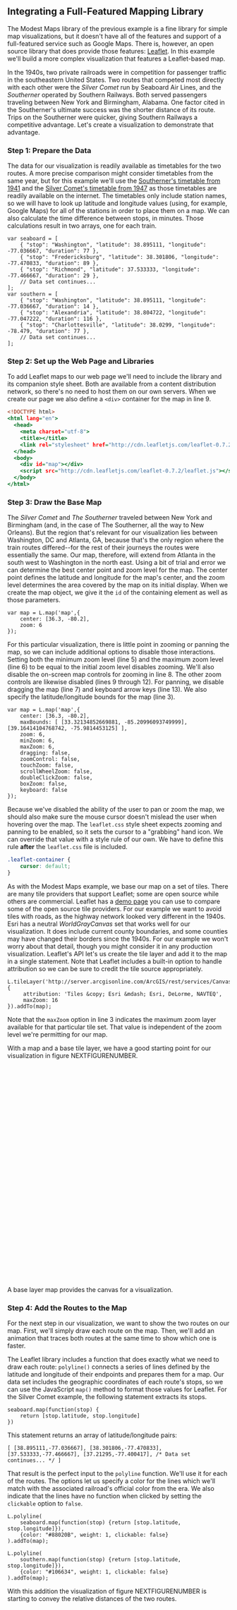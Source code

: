 ## Integrating a Full-Featured Mapping Library

The Modest Maps library of the previous example is a fine library for simple map visualizations, but it doesn't have all of the features and support of a full-featured service such as Google Maps. There is, however, an open source library that does provide those features: [Leaflet](http://leafletjs.com). In this example we'll build a more complex visualization that features a Leaflet-based map.

In the 1940s, two private railroads were in competition for passenger traffic in the southeastern United States. Two routes that competed most directly with each other were the _Silver Comet_ run by Seaboard Air Lines, and the _Southerner_ operated by Southern Railways. Both served passengers traveling between New York and Birmingham, Alabama. One factor cited in the Southerner's ultimate success was the shorter distance of its route. Trips on the Southerner were quicker, giving Southern Railways a competitive advantage. Let's create a visualization to demonstrate that advantage.

### Step 1: Prepare the Data

The data for our visualization is readily available as timetables for the two routes. A more precise comparison might consider timetables from the same year, but for this example we'll use the [Southerner's timetable from 1941](http://www.streamlinerschedules.com/concourse/track1/southerner194112.html) and the [Silver Comet's timetable from 1947](http://www.streamlinerschedules.com/concourse/track1/silvercomet194706.html) as those timetables are readily available on the internet. The timetables only include station names, so we will have to look up latitude and longitude values (using, for example, Google Maps) for all of the stations in order to place them on a map. We can also calculate the time difference between stops, in minutes. Those calculations result in two arrays, one for each train.

``` {.javascript .numberLines}
var seaboard = [
    { "stop": "Washington", "latitude": 38.895111, "longitude": -77.036667, "duration": 77 },
    { "stop": "Fredericksburg", "latitude": 38.301806, "longitude": -77.470833, "duration": 89 },
    { "stop": "Richmond", "latitude": 37.533333, "longitude": -77.466667, "duration": 29 },
    // Data set continues...
];
var southern = [
    { "stop": "Washington", "latitude": 38.895111, "longitude": -77.036667, "duration": 14 },
    { "stop": "Alexandria", "latitude": 38.804722, "longitude": -77.047222, "duration": 116 },
    { "stop": "Charlottesville", "latitude": 38.0299, "longitude": -78.479, "duration": 77 },
    // Data set continues...
];
```

### Step 2: Set up the Web Page and Libraries

To add Leaflet maps to our web page we'll need to include the library and its companion style sheet. Both are available from a content distribution network, so there's no need to host them on our own servers. When we create our page we also define a `<div>` container for the map in line 9.

``` {.html .numberLines}
<!DOCTYPE html>
<html lang="en">
  <head>
    <meta charset="utf-8">
    <title></title>
    <link rel="stylesheet" href="http://cdn.leafletjs.com/leaflet-0.7.2/leaflet.css" />
  </head>
  <body>
    <div id="map"></div>
    <script src="http://cdn.leafletjs.com/leaflet-0.7.2/leaflet.js"></script>
  </body>
</html>
```

### Step 3: Draw the Base Map

The _Silver Comet_ and _The Southerner_ traveled between New York and Birmingham (and, in the case of The Southerner, all the way to New Orleans). But the region that's relevant for our visualization lies between Washington, <span class="smcp">DC</span> and Atlanta, <span class="smcp">GA</span>, because that's the only region where the train routes differed--for the rest of their journeys the routes were essentially the same. Our map, therefore, will extend from Atlanta in the south west to Washington in the north east. Using a bit of trial and error we can determine the best center point and zoom level for the map. The center point defines the latitude and longitude for the map's center, and the zoom level determines the area covered by the map on its initial display. When we create the map object, we give it the `id` of the containing element as well as those parameters.

``` {.javascript .numberLines}
var map = L.map('map',{
    center: [36.3, -80.2],
    zoom: 6
});
```

For this particular visualization, there is little point in zooming or panning the map, so we can include additional options to disable those interactions. Setting both the minimum zoom level (line 5) and the maximum zoom level (line 6) to be equal to the initial zoom level disables zooming. We'll also disable the on-screen map controls for zooming in line 8. The other zoom controls are likewise disabled (lines 9 through 12). For panning, we disable dragging the map (line 7) and keyboard arrow keys (line 13). We also specify the latitude/longitude bounds for the map (line 3).

``` {.javascript .numberLines}
var map = L.map('map',{
    center: [36.3, -80.2],
    maxBounds: [ [33.32134852669881, -85.20996093749999], [39.16414104768742, -75.9814453125] ],
    zoom: 6,
    minZoom: 6,
    maxZoom: 6,
    dragging: false,
    zoomControl: false,
    touchZoom: false,
    scrollWheelZoom: false,
    doubleClickZoom: false,
    boxZoom: false,
    keyboard: false
});
```

Because we've disabled the ability of the user to pan or zoom the map, we should also make sure the mouse cursor doesn't mislead the user when hovering over the map. The `leaflet.css` style sheet expects zooming and panning to be enabled, so it sets the cursor to a "grabbing" hand icon. We can override that value with a style rule of our own. We have to define this rule **after** the `leaflet.css` file is included.

``` {.css .numberLines}
.leaflet-container {
    cursor: default;
}
```

As with the Modest Maps example, we base our map on a set of tiles. There are many tile providers that support Leaflet; some are open source while others are commercial. Leaflet has a [demo page](http://leaflet-extras.github.io/leaflet-providers/preview/) you can use to compare some of the open source tile providers. For our example we want to avoid tiles with roads, as the highway network looked very different in the 1940s. Esri has a neutral _WorldGrayCanvas_ set that works well for our visualization. It does include current county boundaries, and some counties may have changed their borders since the 1940s. For our example we won't worry about that detail, though you might consider it in any production visualization. Leaflet's <span class="smcp">API</span> let's us create the tile layer and add it to the map in a single statement. Note that Leaflet includes a built-in option to handle attribution so we can be sure to credit the tile source appropriately.

``` {.javascript .numberLines}
L.tileLayer('http://server.arcgisonline.com/ArcGIS/rest/services/Canvas/World_Light_Gray_Base/MapServer/tile/{z}/{y}/{x}', {
     attribution: 'Tiles &copy; Esri &mdash; Esri, DeLorme, NAVTEQ',
     maxZoom: 16
}).addTo(map);
```

Note that the `maxZoom` option in line 3 indicates the maximum zoom layer available for that particular tile set. That value is independent of the zoom level we're permitting for our map.

With a map and a base tile layer, we have a good starting point for our visualization in figure NEXTFIGURENUMBER.

<style>
.leaflet-container { cursor: default; }
</style>
<figure style="margin-left:0;margin-right:0;">
<div id="map-library-1" style="width:640px;height:500px;"></div>
<figcaption>A base layer map provides the canvas for a visualization.</figcaption>
</figure>

### Step 4: Add the Routes to the Map

For the next step in our visualization, we want to show the two routes on our map. First, we'll simply draw each route on the map. Then, we'll add an animation that traces both routes at the same time to show which one is faster.

The Leaflet library includes a function that does exactly what we need to draw each route: `polyline()` connects a series of lines defined by the latitude and longitude of their endpoints and prepares them for a map. Our data set includes the geographic coordinates of each route's stops, so we can use the JavaScript `map()` method to format those values for Leaflet. For the Silver Comet example, the following statement extracts its stops.

``` {.javascript .numberLines}
seaboard.map(function(stop) {
    return [stop.latitude, stop.longitude]
})
```

This statement returns an array of latitude/longitude pairs:

``` {.javascript .numberLines}
[ [38.895111,-77.036667], [38.301806,-77.470833], [37.533333,-77.466667], [37.21295,-77.400417], /* Data set continues... */ ]
```

That result is the perfect input to the `polyline` function. We'll use it for each of the routes. The options let us specify a color for the lines which we'll match with the associated railroad's official color from the era. We also indicate that the lines have no function when clicked by setting the `clickable` option to `false`.

``` {.javascript .numberLines}
L.polyline(
    seaboard.map(function(stop) {return [stop.latitude, stop.longitude]}),
    {color: "#88020B", weight: 1, clickable: false}
).addTo(map);

L.polyline(
    southern.map(function(stop) {return [stop.latitude, stop.longitude]}),
    {color: "#106634", weight: 1, clickable: false}
).addTo(map);
```

With this addition the visualization of figure NEXTFIGURENUMBER is starting to convey the relative distances of the two routes.

<figure style="margin-left:0;margin-right:0;">
<div id="map-library-2" style="width:640px;height:500px;"></div>
<figcaption>Additional map layers add data to the canvas.</figcaption>
</figure>

### Step 5: Add an Animation Control

Next, we'll animate the two routes. Not only will this emphasize the competitive advantage of the shorter route, it will also make the visualization more interesting and engaging. We'll definitely want to let our users start and stop the animation, so our map will need a control button. The Leaflet library doesn't have its own animation control, but the library does have a lot of support for customizations. Part of that support is a generic `Control` object. We can create an animation control by starting with that object and extending it.

``` {.javascript .numberLines}
L.Control.Animate = L.Control.extend({
    // custom code goes here
});
```

Next we define the options for our custom control. Those options include its position on the map, the text and tooltip (title) for its states, and functions to call when the animation starts or stops. Below, we define these within an `options` object, which lets Leaflet integrate them within its normal functionality.

``` {.javascript .numberLines}
L.Control.Animate = L.Control.extend({
    options: {
        position: 'topleft',
        animateStartText: '▶︎',
        animateStartTitle: 'Start animation',
        animatePauseText: '◼︎',
        animatePauseTitle: 'Pause animation',
        animateResumeText: '▶︎',
        animateResumeTitle: 'Resume animation',
        animateStartFn: null,
        animateStopFn: null
    },
```

For our example we're using <span class="smcp">UTF</span>-8 characters for the play and pause control. In a production visualization you might consider using icon fonts or images to have maximum control over the appearance.

Our animation control also needs an `onAdd()` method for Leaflet to call when it adds a control to a map. This method constructs the <span class="smcp">HTML</span> markup for the control and returns that to the caller.

``` {.javascript .numberLines}
    onAdd: function () {
        var animateName = 'leaflet-control-animate',
            container = L.DomUtil.create('div', animateName + ' leaflet-bar'),
            options = this.options;

        this._button  = this._createButton(this.options.animateStartText, 
            this.options.animateStartTitle, animateName,  container, this._clicked);

        return container;
    },
```

Our implementation of `onAdd()` constructs the markup in two stages. First, starting at line 3, it creates a `<div>` element and gives that element two classes: `leaflet-control-animate` and `leaflet-bar`. The first class is unique to our animation control, and we can use it to apply <span class="smcp">CSS</span> rules uniquely to our control. The second class is a general Leaflet class for all toolbars. By adding it to the animation control we're making that control consistent with other Leaflet controls. Note that Leaflet includes the `L.DomUtil.create()` method in line 3 to handle the details of creating the element.

The second part of `onAdd()` creates a button element within this `<div>` container. Most of the work takes place in the `_createButton()` function at line 6 which we'll examine shortly. The parameters to the function include:

* the text for the button,
* the tooltip (title) to display when the mouse hovers over the button,
* the <span class="smcp">CSS</span> class to apply to the button,
* the container in which to insert the button, and
* a function to call when the button is clicked.

If you're wondering why the name of this function begins with an underscore (_), that's the convention that Leaflet uses for private methods (and attributes). It's only a convention so there's no requirement to follow it, but doing so will make it easier for someone familiar with Leaflet to understand our code.

The `_createButton()` method itself relies on Leaflet utility functions. It creates the button as an `<a>` element with the specified text, title, and class, and it creates that element within the appropriate container (lines 2-5). It then binds several events to this `<a>` element. First it ignores initial `mousedown` and double-click events (line 8). It also prevents single-click events from propagating up the document tree and from implementing their default behavior (line 9). Finally, it executes the callback function on `click` events (line 10).


``` {.javascript .numberLines}
    _createButton: function (html, title, className, container, callback) {
        var link = L.DomUtil.create('a', className, container);
        link.innerHTML = html;
        link.href = '#';
        link.title = title;

        L.DomEvent
            .on(link, 'mousedown dblclick', L.DomEvent.stopPropagation)
            .on(link, 'click', L.DomEvent.stop)
            .on(link, 'click', callback, this);

        return link;
    },
```

The callback function itself is our next task. Before we get into the function, we add a single state variable (`_running`) to keep track of whether or not the animation is currently running. It starts out stopped (line 1). Then our callback function starts by checking this variable in line 4. If _running is true, that means the animation was running and has just been paused by the current click, so it changes the control to indicate that clicking will now resume the animation. If the animation isn't running, the callback function does the opposite. It changes the control to indicate that a subsequent click will pause it. In both cases the callback function executes the appropriate control function if one exists. Finally, it sets the state of the `_running` state variable to its complement.

``` {.javascript .numberLines}
    _running: false,
    
    _clicked: function() {
        if (this._running) {
            if (this.options.animateStopFn) {
                this.options.animateStopFn();
            }
            this._button.innerHTML = this.options.animateResumeText;
            this._button.title = this.options.animateResumeTitle;
        } else {
            if (this.options.animateStartFn) {
                this.options.animateStartFn();
            }
            this._button.innerHTML = this.options.animatePauseText;
            this._button.title = this.options.animatePauseTitle;
        }
        this._running = !this._running;
    },
```

The last part of our custom control adds a `reset()` method to clear the animation. This function sets the control back to its initial state.

``` {.javascript .numberLines}
    reset: function() {
        this._running = false;
        this._button.innerHTML = this.options.animateStartText;
        this._button.title = this.options.animateStartTitle;
    }
});
```

To completely integrate our custom control into the Leaflet architecture, we add a function to the `L.control` object. Following the Leaflet convention, this function's name begins with a lowercase letter but is otherwise identical to the name of our control.

``` {.javascript .numberLines}
L.control.animate = function (options) {
    return new L.Control.Animate(options);
};
```

Defining this last function let's us create the control using a common Leaflet syntax, in particular:

``` {.javascript .numberLines}
L.control.animate().addTo(map);
```

That's the same syntax we've seen before with layers and polylines.

### Step 6: Prepare the Animation

With a convenient user control in place we can now begin work on the animation itself. Although this particular animation isn't especially taxing, we can still follow best practices and compute as much as possible in advance. Since we're animating two routes, we'll define a function that will build an animation for any input route. A second parameter will specify polyline options. This function will return an array of polyline paths, indexed by minutes. You can see the basic structure of this function below. The first element in the array will be the polyline for the first minute of the route. We'll build the entire array in the `animation` variable.

``` {.javascript .numberLines}
var buildAnimation = function(route, options) {
    var animation = [];
    
    // Code to build the polylines

    return animation;
}
```

To build the paths we iterate through the stops on the route. We want to keep track of all the stops we've already passed, so we define the `prevStops` array and initialize it as empty in line 1 below. Each iteration calculates the animation steps for the current stop up to the next stop. There's no need to go beyond the final stop on the route, so we terminate the loop at the next-to-last stop (`stopIdx < route.length-1;`).


``` {.javascript .numberLines}
    for (var stopIdx=0, prevStops=[]; stopIdx < route.length-1; stopIdx++) {
        // Code to calculate steps between current stop and next stop
    }
```

As we start to calculate the paths beginning at the current stop, we'll store that stop and the next stop in local variables, and we add the current stop to the `prevStops` array that's keeping track of previous stops.

``` {.javascript .numberLines}
        var stop = route[stopIdx];
        var nextStop = route[stopIdx+1]
        prevStops.push([stop.latitude, stop.longitude]);
```

For each stop in our data sets, the `duration` property stores the number of minutes until the next stop. We'll use an inner loop, shown below, to count from `1` up to that value. Within the loop we use a simple linear interpolation to calculate the position at the corresponding time. That position, when appended to the previous stops array, is the polyline path for that time. The code below creates a polyline based on the path and adds it to the animation array.

``` {.javascript .numberLines}
        for (var minutes = 1; minutes <= stop.duration; minutes++) {
            var position = [
                stop.latitude +  (nextStop.latitude  - stop.latitude)  * (minutes/stop.duration),
                stop.longitude + (nextStop.longitude - stop.longitude) * (minutes/stop.duration)
            ];
            animation.push(L.polyline(prevStops.concat([position]), options));
        }
```

When we use the array `concat()` method we embed the position array within another array object. That keeps `concat()` from flattening the position array before appending it. You can see the difference in the following examples. It's the latter outcome that we want.

``` {.javascript .numberLines}
[[1,2], [3,4]].concat([5,6]);   // => [[1,2], [3,4], 5, 6]
[[1,2], [3,4]].concat([[5,6]]); // => [[1,2], [3,4], [5,6]]
```

### Step 7: Animate the Routes

Now it's finally time to execute the animation. To initialize it we create an array to hold the two routes.

``` {.javascript .numberLines}
var routeAnimations = [
    buildAnimation(seaboard, {clickable: false, color: "#88020B", weight: 8, opacity: 1.0}),
    buildAnimation(southern, {clickable: false, color: "#106634", weight: 8, opacity: 1.0})
];
```

Next we calculate the maximum number of animation steps. That's the minimum of the length of the two animation arrays.

``` {.javascript .numberLines}
var maxSteps = Math.min.apply(null, routeAnimations.map(function(animation) {return animation.length}));
```

That statement might seem overly complex for finding the minimum length, but it works with an arbitrary number of routes. If, in the future, we decided to animate a third route on our map, we wouldn't have to change the code. The best way to understand the statement is to start in the middle and work out. The fragment

``` {.javascript .numberLines}
routeAnimations.map(function(animation) {return animation.length})
```

converts the array of route animations into an array of lengths, specifically `[870,775]`.

To find the minimum value in an array we can use the `Math.min` function, except that function expects its parameters as a comma-separated list of arguments rather than an array. The `apply()` method (which is available for any JavaScript function) converts an array into a comma-separated list. Its first parameter is a context for the function which, in our case is irrelevant, so we pass `null` for that parameter.

The animation keeps track of its current state with the `step` variable, which we initialize to `0`.

``` {.javascript .numberLines}
var step = 0;
```

The `animateStep()` function processes each step in the animation. There are four parts to this function.

``` {.javascript .numberLines}
var animateStep = function() {
    // Draw the next step in the animation
}
```

First we check to see whether or not this is the very first step in the animation. If it isn't, `step` will be greater than 0 and we can remove the previous step's polylines from the map in line 3.

``` {.javascript .numberLines .line-3}
    if (step > 0) {
        routeAnimations.forEach(function(animation) {
            map.removeLayer(animation[step-1]);
        });
    }
```

Next we check to see if we're already at the end of the animation. If so, then we restart the animation back at step 0.

``` {.javascript .numberLines}
    if (step === maxSteps) {
        step = 0;
    }
```

For the third part we add the current step's polylines to the map.

``` {.javascript .numberLines}
    routeAnimations.forEach(function(animation) {
        map.addLayer(animation[step]);
    });
```

Finally, we return `true` if we've reached the end of the animation.

``` {.javascript .numberLines}
    return ++step === maxSteps;
```

We'll execute this step function repeatedly in a JavaScript interval. We use a variable to keep a reference to that interval and add functions to start and stop it. In the `animate()` function we check the return value from `animateStep()` in line 4. When it returns `true` the animation is complete so we clear the interval and reset our control. (We'll see where that control is defined shortly.) The `pause()` function shown in line 10 stops the interval.

``` {.javascript .numberLines}
var interval = null;
var animate = function() {
    interval = window.setInterval(function() {
        if (animateStep()) {
            window.clearInterval(interval);
            control.reset();
        }
    }, 30);
}
var pause = function() {
    window.clearInterval(interval);
}
```

Now all we need to do is define the animation control using the object we created in step 5. Once we add it to the map, the user will be able to activate the animation.

``` {.javascript .numberLines}
var control = L.control.animate({
    animateStartFn: animate,
    animateStopFn:  pause
});
control.addTo(map);
```

### Step 8: Create Labels for the Stops

Before we wrap up the animation we'll add some labels for each train stop. To emphasize the passage of time, we'll reveal each label as the animation reaches the corresponding stop. To do that we'll create the labels using a special object; then we'll create a method to add labels to the map, and, to finish the label object, we'll create methods that the animation control can call to get or set a label's status.

Since Leaflet doesn't have a predefined object for labels, we can once again create our own custom object. We start with the basic Leaflet `Class`.

``` {.javascript .numberLines}
L.Label = L.Class.extend({
    // Implement the Label object
});
```

Our `Label` object accepts parameters for its position on the map, its label text, and any options. Below, we extend the `initialize()` method of the Leaflet `Class` to handle those parameters. For position and text we simply save their values for later use. For the options we use a Leaflet utility in line 4 to easily support default values. The object includes one variable to keep track of its status. Initially all labels are hidden, so `this._status` is initialized appropriately in line 5.

``` {.javascript .numberLines .line-5}
    initialize: function(latLng, label, options) {
        this._latlng = latLng;
        this._label = label;
        L.Util.setOptions(this, options);
        this._status = "hidden";
    },
```

Next we define the default option values with the `options` attribute. The only option we need for our label is an offset for the standard position. By default, that offset will be 0 in both the x- and y-coordinates.

``` {.javascript .numberLines}
    options: {
        offset: new L.Point(0, 0)
    },
});
```

This `options` attribute, combined with the call to `L.Util.setOptions` in the `initialize` method, establishes a default value (`0,0`) for the offset that can be easily overridden when a `Label` object is created.

Next we write the method that adds a label to a map. This method

1. creates a new `<div>` element with the <span class="smcp">CSS</span> class `leaflet-label` (line 2),
2. sets the `line-height` of that element to `0` to work around a quirk in the way Leaflet calculates position (line 3),
3. sets the `opacity` of the element to `0` to match its initial `hidden` status (line 4),
4. adds the new element to the `markerPane` layer in the map (line 5),
5. sets the contents of the element to the label text (line 6),
6. calculates a position for the label using its defined latitude/longitude (line 7) and then adjusting for any offset (line 8), and
7. positions the element on the map (line 9).

``` {.javascript .numberLines}
    onAdd: function(map) {
        this._container = L.DomUtil.create("div", "leaflet-label");
        this._container.style.lineHeight = "0";
        this._container.style.opacity = "0";
        map.getPanes().markerPane.appendChild(this._container);
        this._container.innerHTML = this._label;
        var position = map.latLngToLayerPoint(this._latlng);
        position = new L.Point(position.x + this.options.offset.x, position.y + this.options.offset.y);
        L.DomUtil.setPosition(this._container, position);
    },
```

> Step 2 above, setting the `line-height` to `0`, addresses a problem in the method Leaflet uses to position elements on the map. In particular, Leaflet does not account for other elements in the same parent container. By setting all elements to have no line height, we nullify this effect so that the calculated position is correct.

Finally we add methods to get and set the label's status. As the code below indicates, our labels can have three different status values, and those values determine the opacity of the label.

``` {.javascript .numberLines}
    getStatus: function() {
        return this._status;
    },
    setStatus: function(status) {
        switch (status) {
            case "hidden":
                this._status = "hidden";
                this._container.style.opacity = "0";
                break;
            case "shown":
                this._status = "shown";
                this._container.style.opacity = "1";
                break;
            case "dimmed":
                this._status = "dimmed";
                this._container.style.opacity = "0.5";
                break;
        }
    }
```

We included the option to adjust the label's position because not all labels will look good positioned exactly on the latitude and longitude of the station. Most will benefit from slight shifts to avoid interference with the route polylines, text on the base map tiles, or other labels. For a custom visualization such as this example, there's no substitute for trial and error adjustments. We'll capture those adjustments for each label by adding an additional `offset` field to our data set. The augmented data set might begin like this:

``` {.javascript .numberLines}
var seaboard = [
{ "stop": "Washington",     "offset": [-30,-10], /* Data continues... */ },
{ "stop": "Fredericksburg", "offset": [  6,  4], /* Data continues... */ },
{ "stop": "Richmond",       "offset": [  6,  4], /* Data continues... */ },
// Data set continues...
```

### Step 9: Build the Label Animation

To create the label animation we can once again iterate through the trains' routes. Because we have more than one route, a general purpose function will let us avoid duplicating code. As you can see from the code below we're not using a fixed number of arguments to our function. Instead we let the caller pass in as many individual routes as desired. All of those input parameters will be stored in the `arguments` object.

The `arguments` object looks a lot like a JavaScript array. It has a `length` property, and individual elements are accessible using, for example, `arguments[0]`. Unfortunately, the object isn't a true array, so we can't use the convenient array methods (such as `forEach`) on it. As a workaround, the very first statement in our `builLabelAnimation` function shown below relies on a simple trick to convert the `arguments` object into the true `args` array.  It's a bit long-winded, but the statement in line 2 effectively executes the `slice` method on `arguments`. That operation clones `arguments` into a true array.

> This same trick works for nearly all of JavaScript's "array-like" objects. You can often use it to convert them into true arrays.

``` {.javascript .numberLines}
var buildLabelAnimation = function() {
    var args = Array.prototype.slice.call(arguments),
        labels = [];

    // Calculate label animation values

    return labels;
}
```

With the routes converted into an array, we can use `forEach` to iterate through all of them, regardless of their number. As we begin processing each route we set the `minutes` value to zero. Then we can use `forEach` again iterate through all the stops on the route.

``` {.javascript .numberLines}
    args.forEach(function(route) {
        var minutes = 0;
        route.forEach(function(stop,idx) {
            // process each stop on the route
        });
    });
```

For each stop in the route we first check to see whether that stop is the first or last one. If so, we don't want to animate a label for that stop. Otherwise we create a new `Label` object in line 3 below, and add it to the map. Then we append that Label object to the `labels` array that's accumulating the label animation data. Notice that we add each label to this array twice. The first time we add it in line 9 is at the time the animation reaches the stop; in this case we add it with a status of `shown`. We also add the label to the array 50 minutes later in line 10, this time with a status of `dimmed`. When we execute the animation, it will show the label when the route first reaches the station and then dim it a bit later.

``` {.javascript .numberLines}
        route.forEach(function(stop,idx) {
            if (idx !== 0 && idx < route.length-1) {
                var label = new L.Label(
                    [stop.latitude, stop.longitude], 
                    stop.stop, 
                    {offset: new L.Point(stop.offset[0], stop.offset[1])}
                );
                map.addLayer(label);
                labels.push({minutes: minutes, label: label, status: "shown"});
                labels.push({minutes: minutes+50, label: label, status: "dimmed"});
            }
            minutes += stop.duration;
        });
```

Once we've iterated through all the routes, our `labels` array will indicate when each label should change status. At this point, though, the labels aren't listed in the order of their animation state changes. To fix that, we sort the array in order of increasing time.

``` {.javascript .numberLines}
    labels.sort(function(a,b) {return a.minutes - b.minutes;})
```

To use our new function, we call and pass in all the routes to animate.

``` {.javascript .numberLines}
var labels = buildLabelAnimation(seaboard, southern);
```

Because we're not animating the start (Washington, <span class="smcp">DC</span>) or end (Atlanta, <span class="smcp">GA</span>) of any routes, we can go ahead and display those on the map from the start. We can get the coordinates from any route; the example below uses the `seaboard` data set.

``` {.javascript .numberLines}
var start = seaboard[0];
var label = new L.Label(
    [start.latitude, start.longitude], 
    start.stop, 
    {offset: new L.Point(start.offset[0], start.offset[1])}
);
map.addLayer(label);
label.setStatus("shown");

var finish = seaboard[seaboard.length-1];
label = new L.Label(
    [finish.latitude, finish.longitude], 
    finish.stop, 
    {offset: new L.Point(finish.offset[0], finish.offset[1])}
);
map.addLayer(label);
label.setStatus("shown");
```

### Step 10: Incorporate Label Animation in the Animation Step

Now that the label animation data is available, we can make some adjustments to our animation function to incorporate the labels as well as the polyline paths. The first change is deciding when to conclude the animation. Because we're dimming the labels some time after the route passes their stops, we can't simply stop when all the paths are drawn. That might leave some labels undimmed. We'll need separate variables to store the number of steps for each animation, and the total number of animation steps will be whichever is greater.

``` {.javascript .numberLines}
var maxPathSteps = Math.min.apply(null,routeAnimations.map(function(animation) {return animation.length}));
var maxLabelSteps = labels[labels.length-1].minutes;
var maxSteps = Math.max(maxPathSteps, maxLabelSteps);
```

We also need a copy of the label animation data that we can destroy during the animation, while keeping the original data intact. We don't want to destroy the original so that users can replay the animation if they wish. The easiest way to copy a JavaScript array is by calling its `slice(0)` method.

> We can't simply copy the array using an assignment statement (`var labelAnimation = labels`). In JavaScript this statement would simply set `labelAnimation` to reference the same actual array as `labels`. Any changes made to the first would also affect the latter.

``` {.javascript .numberLines}
var labelAnimation = labels.slice(0);
```

The animation step function itself needs some additional code to handle labels. It will now have five major parts; we'll walk through each of them in the code that follows. Our first adjustment is to make sure the code only removes previous polyline paths as long as we're still adding paths to the map. That's only true when `step` is less than `maxPathSteps`.

``` {.javascript .numberLines}
    if (step > 0 && step < maxPathSteps) {
        routeAnimations.forEach(function(animation) {
            map.removeLayer(animation[step-1]);
        });
    }
```

The next block handles the case in which the user replays the animation. When that happens, the `step` value will still be set to `maxSteps` from the prior animation. To reset the animation we remove the last polyline paths for each route (lines 2-4), make a new copy of the label animation data (line 5), and hide all the labels (lines 6-8). We also reset the `step` variable to `0` (line 9).

``` {.javascript .numberLines}
    if (step === maxSteps) {
        routeAnimations.forEach(function(animation) {
            map.removeLayer(animation[maxPathSteps-1]);
        });
        labelAnimation = labels.slice(0);
        labelAnimation.forEach(function(label) {
            label.label.setStatus("hidden");
        });
        step = 0;
    }
```

The third block is a completely new block that animates the labels. It looks at the first element in the `labelAnimation` array, if one exists. If the time value for that element (its `minutes` property) is the same as the animation step, then we check to see if we need to process it. We always process label animations when we're still adding the paths. If the paths are complete, though, we only process animations for labels that are already shown. Once we're finished with the first element in `labelAnimation` we remove it from the array (using the `shift()` method) and check again. We must keep checking in case multiple label animation actions are scheduled at the same time.

``` {.javascript .numberLines}
    while (labelAnimation.length && step === labelAnimation[0].minutes) {
        var label = labelAnimation[0].label;
        if (step < maxPathSteps || label.getStatus() === "shown") {
            label.setStatus(labelAnimation[0].status);
        }
        labelAnimation.shift();       
    }
```

The code above explains a couple of things about our label animation preparation. First, because we sorted the label animation we only need to look at the first element in that array. That's much more efficient than searching through the entire array. Secondly, because we're working with a copy of the label animation array instead of the original, it's safe to remove elements once we finish processing them.

Now that we've handled all the label animations we can return to the polyline paths. As long as there are still paths to animate, we add them to the map as before.

``` {.javascript .numberLines}
    if (step < maxPathSteps) {
        routeAnimations.forEach(function(animation) {
            map.addLayer(animation[step]);
        });
    }
```

The final code block in our animation step function is the same as before. We return an indication of whether or not the animation is complete.

``` {.javascript .numberLines}
    return ++step === maxSteps;
```

There's one more improvement we can make the animation, in this case with a judicious bit of <span class="smcp">CSS</span>. Because we use the `opacity` property to change the status of the labels, we can define a <span class="smcp">CSS</span> transition for that property that will make any changes less abrupt. To accommodate all popular browsers we use appropriate vendor prefixes, but the effect of the rule is consistent. Whenever the browser changes the opacity of elements within a `leaflet-label` class, it will ease the transition in and out over a 500 millisecond period. This transition prevents the label animations from distracting users too much from the path animation that is the visualization's main effect.

``` {.css .numberLines}
.leaflet-label {
   -webkit-transition: opacity .5s ease-in-out;
      -moz-transition: opacity .5s ease-in-out;
       -ms-transition: opacity .5s ease-in-out;
        -o-transition: opacity .5s ease-in-out;
           transition: opacity .5s ease-in-out;
}
```

### Step 11: Add a Title

To complete the visualization all we need is a title and a bit of explanation. We can build the title as a Leaflet Control, much as we did for the animation control. The code to do this is quite straightforward. We provide a default position in the top left of the map in line 3 and accept a title string as an initialization parameter in line 6. In line 13, we make it so that title string becomes the `innerHTML` of the control when we add it to the map.

``` {.javascript .numberLines}
L.Control.Title = L.Control.extend({
    options: {
        position: "topleft"
    },

    initialize: function (title, options) {
        L.setOptions(this, options);
        this._title = title;
    },

    onAdd: function (map) {
        var container = L.DomUtil.create('div', 'leaflet-control-title');
        container.innerHTML = this._title;
        return container;
    }
});

L.control.title = function(title, options) {
    return new L.Control.Title(title, options);
};
```

Now we can use the following code to create a Title object with our desired content and immediately add it to the map. Here's a simple implementation; you can see a more elaborate title in the example of figure NEXTFIGURENUMBER.

``` {.javascript .numberLines}
L.control.title("Geography as a Competitive Advantage").addTo(map);
```

To set the title's appearance, we can define <span class="smcp">CSS</span> rules for children of the `leaflet-control-title` class.

At this point we have the interactive visualization of the two train routes in figure NEXTFIGURENUMBER. Our users can clearly see that the Southerner has a quicker route from Washington to Atlanta.

<style>
.leaflet-label {
   -webkit-transition: opacity .5s ease-in-out;
      -moz-transition: opacity .5s ease-in-out;
       -ms-transition: opacity .5s ease-in-out;
        -o-transition: opacity .5s ease-in-out;
           transition: opacity .5s ease-in-out;
}
.leaflet-top .leaflet-control-title,
.leaflet-left .leaflet-control-title {
    margin: 0;
    padding-left: 10px;
    padding-top: 0;
    width: 340px;
    background-color: white;
    background-color: rgba(255,255,255,0.8);
    border: 1px solid #CECDD2;
}
.leaflet-control-title div {
    font-family: 'Varela', sans-serif;
    font-weight: bold;
    font-size: 1.3em;
    padding-top: 0.2em;
    margin: 0;
}
.leaflet-control-title p {
    font-family: 'Varela', sans-serif;
    font-size: 1.1em;
    padding-right: 15px;
    -webkit-hyphens: auto;
    hyphens: auto;
}
.leaflet-label, .leaflet-control-attribution.leaflet-control {
    font-family: 'Varela', sans-serif;
}
.localfile .leaflet-control-title div {
    font-family: 'Avenir';
}
.localfile .leaflet-control-title p {
    font-family: 'Avenir';
}
.localfile .leaflet-label, .localfile .leaflet-control-attribution.leaflet-control {
    font-family: 'Avenir';
}
.seaboard {color: #88020B;}
.southern {color: #106634;}
.seaboard, .southern {
    position: relative;
    top: 1px;
}
.leaflet-container a {
    text-shadow: none;
    background-image: none;
    color: rgb(51, 51, 51);
}
</style>

<figure style="margin-left:0;margin-right:0;">
<div id="map-library-3" style="width:640px;height:500px;"></div>
<figcaption>Maps built in the browser with a map library can use interactivity to build interest.</figcaption>
</figure>



<script>
;(function(){

    draw = function() {

        var seaboard = [
            { "stop": "Washington",     "latitude": 38.895111, "longitude": -77.036667, "duration":  77, "offset": [-30,-10] },
            { "stop": "Fredericksburg", "latitude": 38.301806, "longitude": -77.470833, "duration":  89, "offset": [  6,  4] },
            { "stop": "Richmond",       "latitude": 37.533333, "longitude": -77.466667, "duration":  29, "offset": [  6,  4] },
            { "stop": "Petersburg",     "latitude": 37.21295,  "longitude": -77.400417, "duration":  93, "offset": [  6,  4] },
            { "stop": "Henderson",      "latitude": 36.324722, "longitude": -78.408611, "duration":  44, "offset": [  6,  4] },
            { "stop": "Raleigh",        "latitude": 35.818889, "longitude": -78.644722, "duration": 116, "offset": [  6,  4] },
            { "stop": "Hamlet",         "latitude": 34.888056, "longitude": -79.706111, "duration":  74, "offset": [  6,  6] },
            { "stop": "Monroe",         "latitude": 34.988889, "longitude": -80.549722, "duration":  58, "offset": [  6, -8] },
            { "stop": "Chester",        "latitude": 34.705556, "longitude": -81.211667, "duration":  54, "offset": [  6,  6] },
            { "stop": "Clinton",        "latitude": 34.471389, "longitude": -81.875,    "duration":  34, "offset": [  6,  6] },
            { "stop": "Greenwood",      "latitude": 34.189722, "longitude": -82.154722, "duration":  22, "offset": [ 10, -2] },
            { "stop": "Abbeville",      "latitude": 34.178611, "longitude": -82.379167, "duration":  39, "offset": [  4, 10] },
            { "stop": "Elberton",       "latitude": 34.109722, "longitude": -82.865556, "duration":  41, "offset": [  6, 10] },
            { "stop": "Athens",         "latitude": 33.95,     "longitude": -83.383333, "duration":  75, "offset": [  6,  6] },
            { "stop": "Emory",          "latitude": 33.791111, "longitude": -84.323333, "duration":  25, "offset": [ 10,  4] },
            { "stop": "Atlanta",        "latitude": 33.755,    "longitude": -84.39,     "duration":   0, "offset": [-21, 10] }
        ];
        
        var southern = [
            { "stop": "Washington",      "latitude": 38.895111, "longitude": -77.036667, "duration":  14, "offset": [-30,-10] },
            { "stop": "Alexandria",      "latitude": 38.804722, "longitude": -77.047222, "duration": 116, "offset": [  4,  4] },
            { "stop": "Charlottesville", "latitude": 38.0299,   "longitude": -78.479,    "duration":  77, "offset": [-85,  0] },
            { "stop": "Lynchburg",       "latitude": 37.403672, "longitude": -79.170205, "duration":  71, "offset": [-62,  0] },
            { "stop": "Danville",        "latitude": 36.587238, "longitude": -79.404404, "duration":  64, "offset": [-48, -1] },
            { "stop": "Greensboro",      "latitude": 36.08,     "longitude": -79.819444, "duration":  18, "offset": [-69, -4] },
            { "stop": "High Point",      "latitude": 35.970556, "longitude": -79.9975,   "duration":  47, "offset": [  5,  7] },
            { "stop": "Salisbury",       "latitude": 35.668333, "longitude": -80.478611, "duration":  50, "offset": [-57,  0] },
            { "stop": "Charlotte",       "latitude": 35.226944, "longitude": -80.843333, "duration":  25, "offset": [  8,  0] },
            { "stop": "Gastonia",        "latitude": 35.255278, "longitude": -81.180278, "duration":  63, "offset": [-26,-10] },
            { "stop": "Spartanburg",     "latitude": 34.946667, "longitude": -81.9275,   "duration":  43, "offset": [-80, -7] },
            { "stop": "Greenville",      "latitude": 34.844444, "longitude": -82.385556, "duration": 187, "offset": [-70,  2] },
            { "stop": "Atlanta",         "latitude": 33.755,    "longitude": -84.39,     "duration":   0, "offset": [-21, 10] }
        ];
        
        var map1 = L.map('map-library-1',{
            center: [36.3, -80.6],
            maxBounds: [ [33.32134852669881, -85.20996093749999], [39.16414104768742, -75.9814453125] ],
            zoom: 6,
            minZoom: 6,
            maxZoom: 6,
            dragging: false,
            zoomControl: false,
            touchZoom: false,
            scrollWheelZoom: false,
            doubleClickZoom: false,
            boxZoom: false,
            keyboard: false
        });
        
        L.tileLayer('http://server.arcgisonline.com/ArcGIS/rest/services/Canvas/World_Light_Gray_Base/MapServer/tile/{z}/{y}/{x}', {
             attribution: 'Tiles &copy; Esri &mdash; Esri, DeLorme, NAVTEQ',
             maxZoom: 16
        }).addTo(map1);
        
        var map2 = L.map('map-library-2',{
            center: [36.3, -80.6],
            maxBounds: [ [33.32134852669881, -85.20996093749999], [39.16414104768742, -75.9814453125] ],
            zoom: 6,
            minZoom: 6,
            maxZoom: 6,
            dragging: false,
            zoomControl: false,
            touchZoom: false,
            scrollWheelZoom: false,
            doubleClickZoom: false,
            boxZoom: false,
            keyboard: false
        });
        
        L.tileLayer('http://server.arcgisonline.com/ArcGIS/rest/services/Canvas/World_Light_Gray_Base/MapServer/tile/{z}/{y}/{x}', {
             attribution: 'Tiles &copy; Esri &mdash; Esri, DeLorme, NAVTEQ',
             maxZoom: 16
        }).addTo(map2);
         
        L.polyline(
            seaboard.map(function(stop) {return [stop.latitude, stop.longitude]}),
            {clickable: false, color: "#88020B", weight: 1}
        ).addTo(map2);
        
        L.polyline(
            southern.map(function(stop) {return [stop.latitude, stop.longitude]}),
            {clickable: false, color: "#106634", weight: 1}
        ).addTo(map2);
        
        
        
        var map3 = L.map('map-library-3',{
            center: [36.3, -80.6],
            maxBounds: [ [33.32134852669881, -85.20996093749999], [39.16414104768742, -75.9814453125] ],
            zoom: 6,
            minZoom: 6,
            maxZoom: 6,
            dragging: false,
            zoomControl: false,
            touchZoom: false,
            scrollWheelZoom: false,
            doubleClickZoom: false,
            boxZoom: false,
            keyboard: false
        });
        
        L.tileLayer('http://server.arcgisonline.com/ArcGIS/rest/services/Canvas/World_Light_Gray_Base/MapServer/tile/{z}/{y}/{x}', {
             attribution: 'Tiles &copy; Esri &mdash; Esri, DeLorme, NAVTEQ',
             maxZoom: 16
        }).addTo(map3);
        
        L.polyline(
            seaboard.map(function(stop) {return [stop.latitude, stop.longitude]}),
            {clickable: false, color: "#88020B", weight: 1}
        ).addTo(map3);
        
        L.polyline(
            southern.map(function(stop) {return [stop.latitude, stop.longitude]}),
            {clickable: false, color: "#106634", weight: 1}
        ).addTo(map3);
        
        
        L.Control.Animate = L.Control.extend({
            options: {
                position: 'bottomleft',
                animateStartText: '▶︎',
                animateStartTitle: 'Start animation',
                animatePauseText: '◼︎',
                animatePauseTitle: 'Pause animation',
                animateResumeText: '▶︎',
                animateResumeTitle: 'Resume animation',
                animateStartFn: null,
                animateStopFn: null
            },
            
            onAdd: function () {
                var animateName = 'leaflet-control-animate',
                    container = L.DomUtil.create('div', animateName + ' leaflet-bar'),
                    options = this.options;
        
                this._button  = this._createButton(options.animateStartText, options.animateStartTitle,
                        animateName,  container, this._clicked);
        
                return container;
            },
        
            _createButton: function (html, title, className, container, fn) {
                var link = L.DomUtil.create('a', className, container);
                link.innerHTML = html;
                link.href = '#';
                link.title = title;
        
                L.DomEvent
                    .on(link, 'mousedown dblclick', L.DomEvent.stopPropagation)
                    .on(link, 'click', L.DomEvent.stop)
                    .on(link, 'click', fn, this);
        
                return link;
            },
            
            _running: false,
            
            _clicked: function() {
                if (this._running) {
                    this._button.innerHTML = this.options.animateResumeText;
                    this._button.title = this.options.animateResumeTitle;
                    if (this.options.animateStopFn) {
                        this.options.animateStopFn();
                    }
                } else {
                    this._button.innerHTML = this.options.animatePauseText;
                    this._button.title = this.options.animatePauseTitle;
                    if (this.options.animateStartFn) {
                        this.options.animateStartFn();
                    }
                }
                this._running = !this._running;
            },
            
            reset: function() {
                this._running = false;
                this._button.innerHTML = this.options.animateStartText;
                this._button.title = this.options.animateStartTitle;
            }
        });
        
        L.control.animate = function(options) {
            return new L.Control.Animate(options);
        };
        
        var buildAnimation = function(route, options) {
            var animation = [];
        
            for (var stopIdx=0, prevStops=[]; stopIdx < route.length-1; stopIdx++) {
        	    var stop = route[stopIdx];
        	    var nextStop = route[stopIdx+1]
        	    prevStops.push([stop.latitude, stop.longitude]);
        	    for (var minutes = 1; minutes <= stop.duration; minutes++) {
        	        var position = [
        	            stop.latitude +  (nextStop.latitude  - stop.latitude)  * (minutes/stop.duration),
        	            stop.longitude + (nextStop.longitude - stop.longitude) * (minutes/stop.duration)
        	        ];
        	        animation.push(L.polyline(prevStops.concat([position]),options));
        	    }
        	}
        	return animation;
        }
        
        
        L.Label = L.Class.extend({
            initialize: function(latLng, label, options) {
                this._latlng = latLng;
                this._label = label;
                L.Util.setOptions(this, options);
                this._status = "hidden";
            },
            options: {
                offset: new L.Point(0, 0)
            },
            onAdd: function(map) {
                this._container = L.DomUtil.create('div', 'leaflet-label');
                this._container.style.lineHeight = "0";
                this._container.style.opacity = "0";
                map.getPanes().markerPane.appendChild(this._container);
                this._container.innerHTML = this._label;
                var pos = map.latLngToLayerPoint(this._latlng);
                var op = new L.Point(pos.x + this.options.offset.x, pos.y + this.options.offset.y);
                L.DomUtil.setPosition(this._container, op);
            },
            getStatus: function() {
                return this._status;
            },
            setStatus: function(status) {
                switch (status) {
                    case "hidden":
                        this._status = "hidden";
                        this._container.style.opacity = "0";
                        break;
                    case "shown":
                        this._status = "shown";
                        this._container.style.opacity = "1";
                        break;
                    case "dimmed":
                        this._status = "dimmed";
                        this._container.style.opacity = "0.5";
                        break;
                }
            }
        });
        
        var start = seaboard[0];
        var label = new L.Label([start.latitude,start.longitude], start.stop, {offset: new L.Point(start.offset[0], start.offset[1])});
        map3.addLayer(label);
        label.setStatus("shown");
        var finish = seaboard[seaboard.length-1];
        label = new L.Label([finish.latitude,finish.longitude], finish.stop, {offset: new L.Point(finish.offset[0], finish.offset[1])});
        map3.addLayer(label);
        label.setStatus("shown");
        
        
        var buildLabelAnimation = function() {
            var args = Array.prototype.slice.call(arguments),
                labels = [];
            
            args.forEach(function(route) {
                var minutes = 0;
                route.forEach(function(stop,idx) {
                    if (idx !== 0 && idx < route.length-1) {
                        var label = new L.Label([stop.latitude,stop.longitude], stop.stop, {offset: new L.Point(stop.offset[0], stop.offset[1])});
                        map3.addLayer(label);
                        labels.push({minutes: minutes, label: label, status: "shown"});
                        labels.push({minutes: minutes+50, label: label, status: "dimmed"});
                    }
                    minutes += stop.duration;
                });
            });
        
            labels.sort(function(a,b) {return a.minutes - b.minutes;})
            
            return labels;
        }
        
        var labels = buildLabelAnimation(seaboard, southern);
        var labelAnimation = labels.slice(0);
        
        var routeAnimations = [
            buildAnimation(seaboard, {clickable: false, color: "#88020B", weight: 6, opacity: 1.0}),
            buildAnimation(southern, {clickable: false, color: "#106634", weight: 6, opacity: 1.0})
        ];
        var maxPathSteps = Math.min.apply(null,routeAnimations.map(function(animation) {return animation.length}));
        var maxLabelSteps = labels[labels.length-1].minutes;
        var maxSteps = Math.max(maxPathSteps, maxLabelSteps);
        var step = 0;
        var animateStep = function() {
            if (step > 0 && step < maxPathSteps) {
                routeAnimations.forEach(function(animation) {
                    map3.removeLayer(animation[step-1]);
                });
            }
            if (step === maxSteps) {
                routeAnimations.forEach(function(animation) {
                    map3.removeLayer(animation[maxPathSteps-1]);
                });
                step = 0;
                labelAnimation = labels.slice(0);
                labelAnimation.forEach(function(label) {
                    label.label.setStatus("hidden");
                });
            }
            while (labelAnimation.length && step === labelAnimation[0].minutes) {
                var label = labelAnimation[0].label;
                if (label.getStatus() === "shown" || step < maxPathSteps) {
                    label.setStatus(labelAnimation[0].status);
                }
                labelAnimation.shift();       
            }
            if (step < maxPathSteps) {
                routeAnimations.forEach(function(animation) {
                    map3.addLayer(animation[step]);
                });
            }
            return ++step === maxSteps;
        }
        
        var interval = null;
        var animate = function() {
            interval = window.setInterval(function() {
                if (animateStep()) {
                    window.clearInterval(interval);
                    control.reset();
                }
            }, 30);
        }
        var pause = function() {
            window.clearInterval(interval);
        }
        
        var control = L.control.animate({
            animateStartFn: animate,
            animateStopFn:  pause
        });
        
        L.Control.Title = L.Control.extend({
            options: {
                position: "topleft"
            },
        
            initialize: function (title, options) {
                L.setOptions(this, options);
                this._title = title;
            },
        
            onAdd: function (map) {
                var container = L.DomUtil.create('div', 'leaflet-control-title');
                container.innerHTML = this._title;
                return container;
            }
        });
        
        L.control.title = function(title, options) {
            return new L.Control.Title(title, options);
        };
        
        L.control.title(
            "<div>Geography as Competitive Advantage</div>" +
            "<p>In the 1940s, the route of Southern Railways' <i>Southerner</i> " +
            "(<span class='southern'>━</span>) " +
            "was shorter than the rival " +
            "<i>Silver Comet</i> of the Seaboard Air Line " +
            "(<span class='seaboard'>━</span>)." +
            "Passengers traveling on the <i>Southerner</i> " +
            "could expect to arrive more than 90 minutes sooner " +
            "than those on the <i>Silver Comet</i>.</p>" +
            "<p>Click the play button to trace the journeys " +
            "of both trains between Washington, DC and Atlanta, GA.</p>"
        ).addTo(map3);
        
        control.addTo(map3);

    };

    if (typeof contentLoaded != "undefined") {
        contentLoaded.done(draw);
    } else {
        window.addEventListener('load', draw);
    }

}());
</script>
